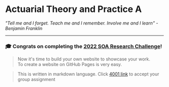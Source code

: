 # Actuarial Theory and Practice A

_"Tell me and I forget. Teach me and I remember. Involve me and I learn" - Benjamin Franklin_

---

### :mortar_board: Congrats on completing the [2022 SOA Research Challenge](https://www.soa.org/research/opportunities/2022-student-research-case-study-challenge/)!

>Now it's time to build your own website to showcase your work.  
>To create a website on GitHub Pages is very easy.

>This is written in markdown language. 
>Click [4001 link](https://classroom.github.com/a/2z80kbjP) to accept your group assignment 

